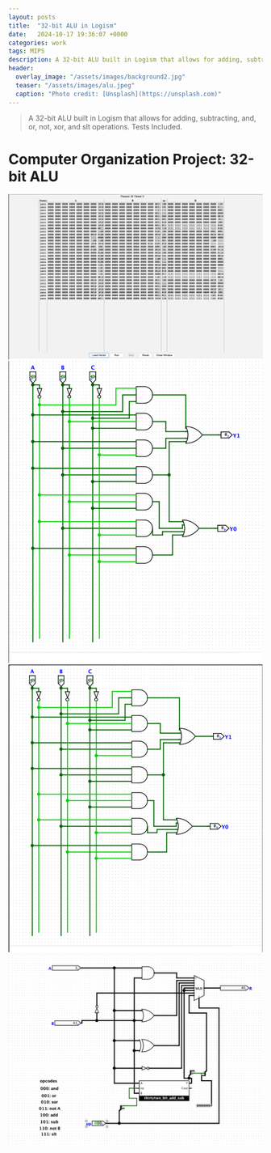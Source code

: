 ```yaml
---
layout: posts
title:  "32-bit ALU in Logism"
date:   2024-10-17 19:36:07 +0000
categories: work
tags: MIPS
description: A 32-bit ALU built in Logism that allows for adding, subtracting, and, or, not, xor, and slt operations. Tests Included.
header:
  overlay_image: "/assets/images/background2.jpg"
  teaser: "/assets/images/alu.jpeg"
  caption: "Photo credit: [Unsplash](https://unsplash.com)"
---
```

> A 32-bit ALU built in Logism that allows for adding, subtracting, and, or, not, xor, and slt operations. Tests Included.

# Computer Organization Project: 32-bit ALU

![Result of Test Vector](/assets/images/testresult.png)
![Complete 32-bit Adder/Subtractor](/assets/images/addsub.png)
![Full Adder](/assets/images/fulladder.png)
![ALU](/assets/images/ALU.png)